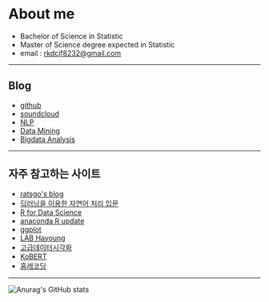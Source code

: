 # About me
- Bachelor of Science in Statistic
- Master of Science degree expected in Statistic
- email : rkdcjf8232@gmail.com
* * *
## Blog
  - [github](https://github.com/gangcheol/)
  - [soundcloud](https://soundcloud.com/qfmtzwxyygft/albums)
  - [NLP](https://gangcheol.github.io/nlp-with-pytroch/)
  - [Data Mining](https://gangcheol.github.io/data-mining/)
  - [Bigdata Analysis](https://gangcheol.github.io/big-data-analysis/)

* * *
## 자주 참고하는 사이트
* [ratsgo's blog](https://ratsgo.github.io/)
* [딥러닝을 이용한 자연어 처리 입문](https://wikidocs.net/book/2155)
* [R for Data Science](https://r4ds.had.co.nz/)
* [anaconda R update](https://stackoverflow.com/questions/64158633/installing-r-4-0-2-version)
* [ggplot](https://doublekpark.blogspot.com/2019/03/11-ggplot2_2.html)
* [LAB Hayoung](https://doublekpark.blogspot.com/2019/03/11-ggplot2_2.html)
* [고급데이터시각화](https://guebin.github.io/STDV2021/)
* [KoBERT](https://github.com/SKTBrain/KoBERT#naver-sentiment-analysis)
* [홈레코딩](https://m.blog.naver.com/PostView.naver?isHttpsRedirect=true&blogId=musicusbooth&logNo=221218794321)
* * *
![Anurag's GitHub stats](https://github-readme-stats.vercel.app/api?username=anuraghazra&show_icons=true&theme=radical)
